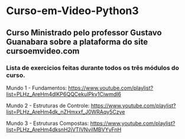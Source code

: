 # Curso-em-Video-Python3

## Curso Ministrado pelo professor Gustavo Guanabara sobre a plataforma do site cursoemvideo.com

### Lista de exercicios feitas durante todos os três módulos do curso.

Mundo 1 - Fundamentos: https://www.youtube.com/playlist?list=PLHz_AreHm4dlKP6QQCekuIPky1CiwmdI6

Mundo 2 - Estruturas de Controle: https://www.youtube.com/playlist?list=PLHz_AreHm4dk_nZHmxxf_J0WRAqy5Czye

Mundo 3 - Estruturas Compostas: https://www.youtube.com/playlist?list=PLHz_AreHm4dksnH2jVTIVNviIMBVYyFnH


